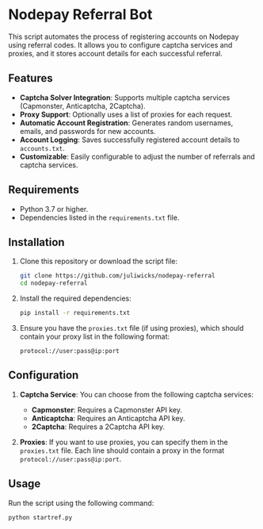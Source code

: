 # Nodepay Referral Bot

This script automates the process of registering accounts on Nodepay using referral codes. It allows you to configure captcha services and proxies, and it stores account details for each successful referral.

## Features

- **Captcha Solver Integration**: Supports multiple captcha services (Capmonster, Anticaptcha, 2Captcha).
- **Proxy Support**: Optionally uses a list of proxies for each request.
- **Automatic Account Registration**: Generates random usernames, emails, and passwords for new accounts.
- **Account Logging**: Saves successfully registered account details to `accounts.txt`.
- **Customizable**: Easily configurable to adjust the number of referrals and captcha services.

## Requirements

- Python 3.7 or higher.
- Dependencies listed in the `requirements.txt` file.

## Installation

1. Clone this repository or download the script file:

    ```bash
    git clone https://github.com/juliwicks/nodepay-referral
    cd nodepay-referral
    ```

2. Install the required dependencies:

    ```bash
    pip install -r requirements.txt
    ```

3. Ensure you have the `proxies.txt` file (if using proxies), which should contain your proxy list in the following format:

    ```
    protocol://user:pass@ip:port
    ```

## Configuration

1. **Captcha Service**: You can choose from the following captcha services:
   - **Capmonster**: Requires a Capmonster API key.
   - **Anticaptcha**: Requires an Anticaptcha API key.
   - **2Captcha**: Requires a 2Captcha API key.

2. **Proxies**: If you want to use proxies, you can specify them in the `proxies.txt` file. Each line should contain a proxy in the format `protocol://user:pass@ip:port`.

## Usage

Run the script using the following command:

```bash
python startref.py
